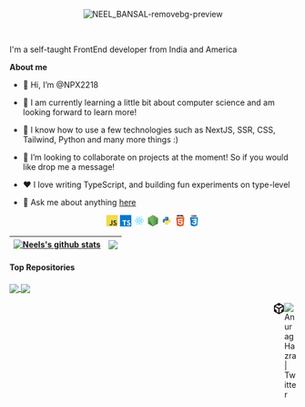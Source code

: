 
<!---
NPX2218/NPX2218 is a ✨ special ✨ repository because its `README.md` (this file) appears on your GitHub profile.
You can click the Preview link to take a look at your changes.
--->
<div align="center">

![NEEL_BANSAL-removebg-preview](https://user-images.githubusercontent.com/87876573/202887252-5993c5a1-ae65-4c79-88a1-80ce26f05358.png)

 </div>

<br />

I'm a self-taught FrontEnd developer from India and America

**About me**

- 👋 Hi, I’m @NPX2218
- 👀 I am currently learning a little bit about computer science and am looking forward to learn more!
- 🌱 I know how to use a few technologies such as NextJS, SSR, CSS, Tailwind, Python and many more things :)
- 💞️ I’m looking to collaborate on projects at the moment! So if you would like drop me a message!

- ❤️ I love writing TypeScript, and building fun experiments on type-level

- 💬 Ask me about anything [here](https://github.com/NPX2218/NPX2218/issues)

<div align="center">
  

<code><img height="20" alt="javascript" src="https://raw.githubusercontent.com/github/explore/80688e429a7d4ef2fca1e82350fe8e3517d3494d/topics/javascript/javascript.png"></code>
<code><img height="20" alt="typescript" src="https://raw.githubusercontent.com/github/explore/80688e429a7d4ef2fca1e82350fe8e3517d3494d/topics/typescript/typescript.png"></code>
<code><img height="20" alt="react" src="https://raw.githubusercontent.com/github/explore/80688e429a7d4ef2fca1e82350fe8e3517d3494d/topics/react/react.png"></code>
<code><img height="20" alt="nodejs" src="https://raw.githubusercontent.com/github/explore/80688e429a7d4ef2fca1e82350fe8e3517d3494d/topics/nodejs/nodejs.png"></code>    <code><img height="20" alt="python" src="https://raw.githubusercontent.com/github/explore/80688e429a7d4ef2fca1e82350fe8e3517d3494d/topics/python/python.png"></code>    <code><img height="20" alt="html" src="https://raw.githubusercontent.com/github/explore/80688e429a7d4ef2fca1e82350fe8e3517d3494d/topics/html/html.png"></code>    <code><img height="20" alt="cssjs" src="https://raw.githubusercontent.com/github/explore/80688e429a7d4ef2fca1e82350fe8e3517d3494d/topics/css/css.png"></code>    
  </div>


| <a href="https://github.com/anuraghazra/github-readme-stats"><img align="center" src="https://github-readme-stats.vercel.app/api?username=NPX2218&show_icons=true&include_all_commits=true&theme=buefy&hide_border=true" alt="Neels's github stats" /></a> | <a href="https://github.com/anuraghazra/github-readme-stats"><img align="center" src="https://github-readme-stats.vercel.app/api/top-langs/?username=NPX2218&layout=compact&theme=buefy&hide_border=true" /></a> |
| ------------- | ------------- |

#### Top Repositories


<a href="https://github.com/NPX2218/alox-bot">
  <img align="center" src="https://github-readme-stats.vercel.app/api/pin/?username=NPX2218&repo=alox-bot&theme=buefy" />
</a>
<a href="https://github.com/NPX2218/Pathfinding-Visualizer">
  <img align="center" src="https://github-readme-stats.vercel.app/api/pin/?username=NPX2218&repo=Pathfinding-Visualizer&theme=buefy" />
</a>

<br />
<br />

<a href="https://twitter.com/anuraghazru">
  <img align="right" alt="Anurag Hazra | Twitter" width="21px" src="https://raw.githubusercontent.com/anuraghazra/anuraghazra/master/assets/twitter.svg" />
</a>
<a href="https://codesandbox.io/u/anuraghazra">
  <img align="right" alt="Anurag Hazra | CodeSandbox" width="20px" src="https://raw.githubusercontent.com/anuraghazra/anuraghazra/master/assets/codesandbox.svg" />
</a>


